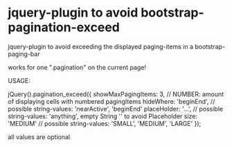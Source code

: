 # jquery-plugin to avoid bootstrap-pagination-exceed
jquery-plugin to avoid exceeding the displayed paging-items in a bootstrap-paging-bar

works for one ".pagination" on the current page!

USAGE:

jQuery().pagination_exceed({
	showMaxPagingItems:	3,		// NUMBER: amount of displaying cells with numbered pagingItems
	hideWhere:		'beginEnd',	// possible string-values: 'nearActive', 'beginEnd'
	placeHolder:		'...',		// possible string-values: 'anything', empty String '' to avoid Placeholder
	size:			'MEDIUM'	// possible string-values: 'SMALL', 'MEDIUM', 'LARGE'
});


all values are optional
